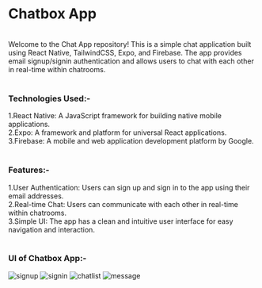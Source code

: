 <H1>Chatbox App</H1>
<br>
Welcome to the Chat App repository! This is a simple chat application built using React Native, TailwindCSS, Expo, and Firebase. The app provides email signup/signin authentication and allows users to chat with each other in real-time within chatrooms.
<br>
<br>
<h3>Technologies Used:-</h3>
1.React Native: A JavaScript framework for building native mobile applications.<br>
2.Expo: A framework and platform for universal React applications.<br>
3.Firebase: A mobile and web application development platform by Google.<br>
<br>
<h3>Features:-</h3>
1.User Authentication: Users can sign up and sign in to the app using their email addresses.<br>
2.Real-time Chat: Users can communicate with each other in real-time within chatrooms.<br>
3.Simple UI: The app has a clean and intuitive user interface for easy navigation and interaction.<br>
<br>
<h3>UI of Chatbox App:-</h3>

![signup](https://github.com/Ruchita019/ChatBox_App/assets/97290814/b405f015-9540-463f-9d05-403b4d1051a0)
![signin](https://github.com/Ruchita019/ChatBox_App/assets/97290814/c382c287-abe8-41fb-9bff-331d8c466bec)
![chatlist](https://github.com/Ruchita019/ChatBox_App/assets/97290814/b297ae5d-0a5f-4381-a555-e226584fc8fa)
![message](https://github.com/Ruchita019/ChatBox_App/assets/97290814/32fc0098-3787-4ceb-bd77-447658ec8ab1)





